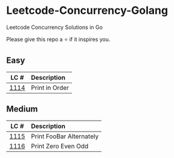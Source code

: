# Leetcode-Concurrency-Golang
Leetcode Concurrency Solutions in Go

Please give this repo a ⭐ if it inspires you.

## Easy
|LC #|Description|
|:-:|:-|
|[1114](https://leetcode.com/problems/print-in-order/)| Print in Order|

## Medium
|LC #|Description|
|:-:|:-|
|[1115](https://leetcode.com/problems/print-foobar-alternately/)| Print FooBar Alternately|
|[1116](https://leetcode.com/problems/print-zero-even-odd/)| Print Zero Even Odd|